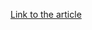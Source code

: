[Link to the article](https://www.bleepingcomputer.com/news/security/fog-ransomware-targets-sonicwall-vpns-to-breach-corporate-networks/)
